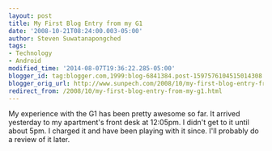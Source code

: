 ```yaml
---
layout: post
title: My First Blog Entry from my G1
date: '2008-10-21T08:24:00.003-05:00'
author: Steven Suwatanapongched
tags:
- Technology
- Android
modified_time: '2014-08-07T19:36:22.285-05:00'
blogger_id: tag:blogger.com,1999:blog-6841384.post-1597576104515014308
blogger_orig_url: http://www.sunpech.com/2008/10/my-first-blog-entry-from-my-g1.html
redirect_from: /2008/10/my-first-blog-entry-from-my-g1.html
---
```


My experience with the G1 has been pretty awesome so far.  It arrived yesterday to my apartment's front desk at 12:05pm.  I didn't get to it until about 5pm.  I charged it and have been playing with it since.  I'll probably do a review of it later.